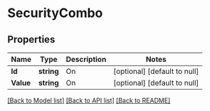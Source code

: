 # SecurityCombo

## Properties
Name | Type | Description | Notes
------------ | ------------- | ------------- | -------------
**Id** | **string** | On | [optional] [default to null]
**Value** | **string** | On | [optional] [default to null]

[[Back to Model list]](../README.md#documentation-for-models) [[Back to API list]](../README.md#documentation-for-api-endpoints) [[Back to README]](../README.md)


